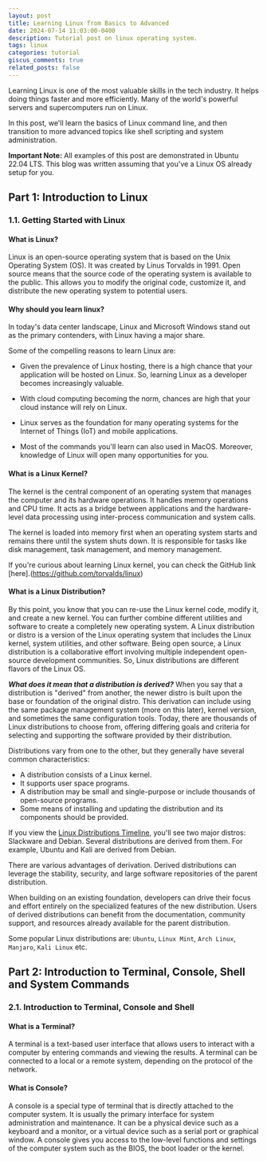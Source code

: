 ```yaml
---
layout: post
title: Learning Linux from Basics to Advanced
date: 2024-07-14 11:03:00-0400
description: Tutorial post on linux operating system.
tags: linux
categories: tutorial
giscus_comments: true
related_posts: false
---
```


Learning Linux is one of the most valuable skills in the tech industry. It helps doing things faster and more efficiently. Many of the world's powerful servers and supercomputers run on Linux.

In this post, we'll learn the basics of Linux command line, and then transition to more advanced topics like shell scripting and system administration.

**Important Note:** All examples of this post are demonstrated in Ubuntu 22.04 LTS. This blog was written assuming that you've a Linux OS already setup for you.

## Part 1: Introduction to Linux

### 1.1. Getting Started with Linux

#### What is Linux?

Linux is an open-source operating system that is based on the Unix Operating System (OS). It was created by Linus Torvalds in 1991. Open source means that the source code of the operating system is available to the public. This allows you to modify the original code, customize it, and distribute the new operating system to potential users.

#### Why should you learn linux?

In today's data center landscape, Linux and Microsoft Windows stand out as the primary contenders, with Linux having a major share.

Some of the compelling reasons to learn Linux are:

- Given the prevalence of Linux hosting, there is a high chance that your application will be hosted on Linux. So, learning Linux as a developer becomes increasingly valuable.

- With cloud computing becoming the norm, chances are high that your cloud instance will rely on Linux.

- Linux serves as the foundation for many operating systems for the Internet of Things (IoT) and mobile applications.

- Most of the commands you'll learn can also used in MacOS. Moreover, knowledge of Linux will open many opportunities for you.

#### What is a Linux Kernel?

The kernel is the central component of an operating system that manages the computer and its hardware operations. It handles memory operations and CPU time. It acts as a bridge between applications and the hardware-level data processing using inter-process communication and system calls.

The kernel is loaded into memory first when an operating system starts and remains there until the system shuts down. It is responsible for tasks like disk management, task management, and memory management.

If you're curious about learning Linux kernel, you can check the GitHub link [here].(https://github.com/torvalds/linux)

#### What is a Linux Distribution?

By this point, you know that you can re-use the Linux kernel code, modify it, and create a new kernel. You can further combine different utilities and software to create a completely new operating system. A Linux distribution or distro is a version of the Linux operating system that includes the Linux kernel, system utilities, and other software. Being open source, a Linux distribution is a collaborative effort involving multiple independent open-source development communities. So, Linux distributions are different flavors of the Linux OS.

**_What does it mean that a distribution is derived?_**
When you say that a distribution is "derived" from another, the newer distro is built upon the base or foundation of the original distro. This derivation can include using the same package management system (more on this later), kernel version, and sometimes the same configuration tools. Today, there are thousands of Linux distributions to choose from, offering differing goals and criteria for selecting and supporting the software provided by their distribution.

Distributions vary from one to the other, but they generally have several common characteristics:

- A distribution consists of a Linux kernel.
- It supports user space programs.
- A distribution may be small and single-purpose or include thousands of open-source programs.
- Some means of installing and updating the distribution and its components should be provided.

If you view the [Linux Distributions Timeline](https://upload.wikimedia.org/wikipedia/commons/1/1b/Linux_Distribution_Timeline.svg), you'll see two major distros: Slackware and Debian. Several distributions are derived from them. For example, Ubuntu and Kali are derived from Debian.

There are various advantages of derivation. Derived distributions can leverage the stability, security, and large software repositories of the parent distribution.

When building on an existing foundation, developers can drive their focus and effort entirely on the specialized features of the new distribution. Users of derived distributions can benefit from the documentation, community support, and resources already available for the parent distribution.

Some popular Linux distributions are: `Ubuntu`, `Linux Mint`, `Arch Linux`, `Manjaro`, `Kali Linux` etc.

## Part 2: Introduction to Terminal, Console, Shell and System Commands

### 2.1. Introduction to Terminal, Console and Shell

#### What is a Terminal?

A terminal is a text-based user interface that allows users to interact with a computer by entering commands and viewing the results. A terminal can be connected to a local or a remote system, depending on the protocol of the network.

#### What is Console?

A console is a special type of terminal that is directly attached to the computer system. It is usually the primary interface for system administration and maintenance. It can be a physical device such as a keyboard and a monitor, or a virtual device such as a serial port or graphical window. A console gives you access to the low-level functions and settings of the computer system such as the BIOS, the boot loader or the kernel.

